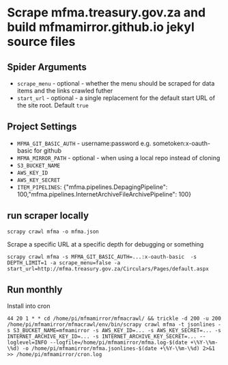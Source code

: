 # Scrape mfma.treasury.gov.za and build mfmamirror.github.io jekyl source files

## Spider Arguments

- `scrape_menu` - optional - whether the menu should be scraped for data items and the links crawled futher
- `start_url` - optional - a single replacement for the default start URL of the site root. Default `true`

## Project Settings

- `MFMA_GIT_BASIC_AUTH` - username:password e.g. sometoken:x-oauth-basic for github
- `MFMA_MIRROR_PATH` - optional - when using a local repo instead of cloning
- `S3_BUCKET_NAME`
- `AWS_KEY_ID`
- `AWS_KEY_SECRET`
- `ITEM_PIPELINES`: {"mfma.pipelines.DepagingPipeline": 100,"mfma.pipelines.InternetArchiveFileArchivePipeline": 100}

## run scraper locally

    scrapy crawl mfma -o mfma.json

Scrape a specific URL at a specific depth for debugging or something

    scrapy crawl mfma -s MFMA_GIT_BASIC_AUTH=...:x-oauth-basic  -s DEPTH_LIMIT=1 -a scrape_menu=false -a start_url=http://mfma.treasury.gov.za/Circulars/Pages/default.aspx

## Run monthly

Install into cron

    44 20 1 * * cd /home/pi/mfmamirror/mfmacrawl/ && trickle -d 200 -u 200 /home/pi/mfmamirror/mfmacrawl/env/bin/scrapy crawl mfma -t jsonlines -s S3_BUCKET_NAME=mfmamirror -s AWS_KEY_ID=... -s AWS_KEY_SECRET=... -s INTERNET_ARCHIVE_KEY_ID=... -s INTERNET_ARCHIVE_KEY_SECRET=... --loglevel=INFO --logfile=/home/pi/mfmamirror/mfma.log-$(date +\%Y-\%m-\%d) -o /home/pi/mfmamirror/mfma.jsonlines-$(date +\%Y-\%m-\%d) 2>&1 >> /home/pi/mfmamirror/cron.log